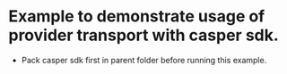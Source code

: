 # Example to demonstrate usage of provider transport with casper sdk.

- Pack casper sdk first in parent folder before running this example.
